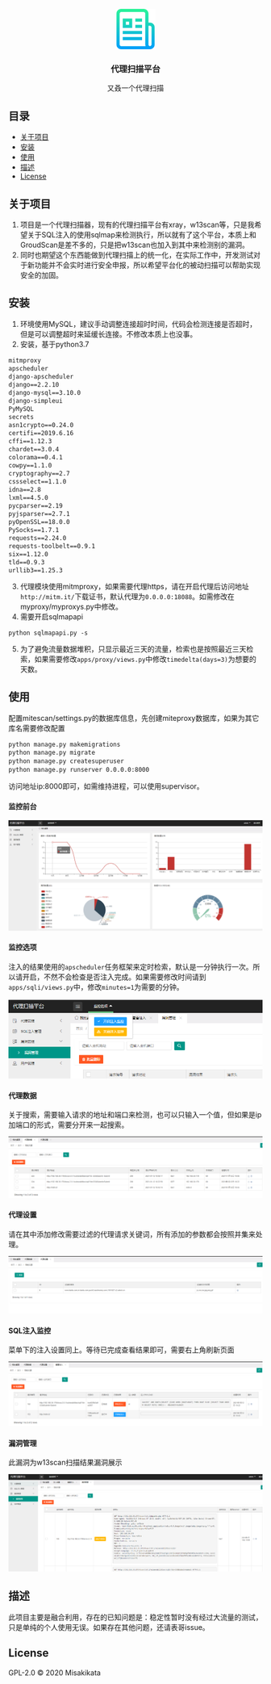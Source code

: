 

<p align="center">
    <img src="images/logo.png" alt="Logo" width="80" height="80">
  <h3 align="center">代理扫描平台</h3>


  <p align="center">
    又叒一个代理扫描
    <br />
  </p>

## 目录

* [关于项目](#关于项目)
* [安装](#安装)
* [使用](#使用)
* [描述](#描述)
* [License](#license)

## 关于项目

1.  项目是一个代理扫描器，现有的代理扫描平台有xray，w13scan等，只是我希望关于SQL注入的使用sqlmap来检测执行，所以就有了这个平台，本质上和GroudScan是差不多的，只是把w13scan也加入到其中来检测别的漏洞。
2.  同时也期望这个东西能做到代理扫描上的统一化，在实际工作中，开发测试对于新功能并不会实时进行安全申报，所以希望平台化的被动扫描可以帮助实现安全的加固。

## 安装

1. 环境使用MySQL，建议手动调整连接超时时间，代码会检测连接是否超时，但是可以调整超时来延缓长连接。不修改本质上也没事。
2. 安装，基于python3.7

```
mitmproxy
apscheduler
django-apscheduler
django==2.2.10
django-mysql==3.10.0
django-simpleui
PyMySQL
secrets
asn1crypto==0.24.0
certifi==2019.6.16
cffi==1.12.3
chardet==3.0.4
colorama==0.4.1
cowpy==1.1.0
cryptography==2.7
cssselect==1.1.0
idna==2.8
lxml==4.5.0
pycparser==2.19
pyjsparser==2.7.1
pyOpenSSL==18.0.0
PySocks==1.7.1
requests==2.24.0
requests-toolbelt==0.9.1
six==1.12.0
tld==0.9.3
urllib3==1.25.3
```

3.  代理模块使用mitmproxy，如果需要代理https，请在开启代理后访问地址`http://mitm.it/`下载证书，默认代理为`0.0.0.0:18088`。如需修改在myproxy/myproxys.py中修改。
4.  需要开启sqlmapapi

```
python sqlmapapi.py -s 
```

5.  为了避免流量数据堆积，只显示最近三天的流量，检索也是按照最近三天检索，如果需要修改`apps/proxy/views.py`中修改`timedelta(days=3)`为想要的天数。

## 使用

配置mitescan/settings.py的数据库信息，先创建miteproxy数据库，如果为其它库名需要修改配置

```sh
python manage.py makemigrations
python manage.py migrate 
python manage.py createsuperuser
python manage.py runserver 0.0.0.0:8000
```

访问地址ip:8000即可，如需维持进程，可以使用supervisor。

#### 监控前台

![image-20210112111910805](./images/image-20210112111910805.png)

#### 监控选项

注入的结果使用的`apscheduler`任务框架来定时检索，默认是一分钟执行一次。所以请开启，不然不会检查是否注入完成。如果需要修改时间请到`apps/sqli/views.py`中，修改`minutes=1`为需要的分钟。

![image-20210112112450179](./images/image-20210112112450179.png)

#### 代理数据

关于搜索，需要输入请求的地址和端口来检测，也可以只输入一个值，但如果是ip加端口的形式，需要分开来一起搜索。

![image-20210112111940503](./images/image-20210112111940503.png)

#### 代理设置

请在其中添加修改需要过滤的代理请求关键词，所有添加的参数都会按照并集来处理。

![image-20210112111959302](./images/image-20210112111959302.png)

#### SQL注入监控

菜单下的注入设置同上。等待已完成查看结果即可，需要右上角刷新页面

![image-20210112112110829](./images/image-20210112112110829.png)

#### 漏洞管理

此漏洞为w13scan扫描结果漏洞展示

![image-20210112112302619](./images/image-20210112112302619.png)

## 描述

此项目主要是融合利用，存在的已知问题是：稳定性暂时没有经过大流量的测试，只是单纯的个人使用无误。如果存在其他问题，还请表哥issue。

## License

GPL-2.0 © 2020 Misakikata
